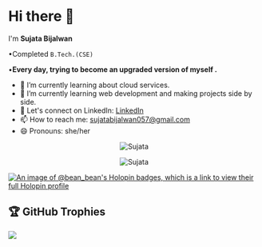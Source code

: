 # Hi there 👋


I'm **Sujata Bijalwan**

•Completed `B.Tech.(CSE)`

•**Every day, trying to become an upgraded version of myself .**

- 🔭 I’m currently learning about cloud services.
- 🌱 I’m currently learning web development and making projects side by side.
- 💬 Let's connect on LinkedIn: [LinkedIn](https://www.linkedin.com/in/sujata-bijalwan-7bab75229/)
- 📫 How to reach me: sujatabijalwan057@gmail.com
- 😄 Pronouns: she/her


<p align="center"> <img src="https://github-readme-stats-sigma-five.vercel.app/api?username=sujata005&show_icons=true&theme=great-gatsby" alt="Sujata" />
  
  
  <p align="center"> <img src="https://github-readme-streak-stats.herokuapp.com/?user=Sujata005&theme=great-gatsby" alt="Sujata" /></p>

[![An image of @bean_bean's Holopin badges, which is a link to view their full Holopin profile](https://holopin.me/bean_bean)](https://holopin.io/@bean_bean)  

## 🏆 GitHub Trophies
![](https://github-profile-trophy.vercel.app/?username=Sujata005&theme=aura)

